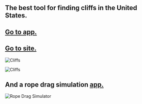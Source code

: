## The best tool for finding cliffs in the United States.
## [Go to app.](https://relativeradness.users.earthengine.app/view/cliffs)
## [Go to site.](https://sites.google.com/view/relativelyrad/cliff-classification/app-video)


![Cliffs](https://media.giphy.com/media/elRmM3PfsE1s7BKTrk/giphy.gif)

![Cliffs](https://media.giphy.com/media/97k0I9lZmvf5xzQK2L/giphy-downsized.gif)







## And a rope drag simulation [app.](https://sites.google.com/view/relativelyrad/rope-drag-simulation/app-demo)


![Rope Drag Simulator](https://media.giphy.com/media/g6vaK7HUJW7ccrwknU/giphy.gif?cid=790b761100929d86482e4bb73c2bac6caf937608ea45f0ea&rid=giphy.gif&ct=g)


